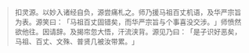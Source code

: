 > 扣灵源。以妙入诸经自负，源尝痛札之。师乃援马祖百丈机语，及华严宗旨为表。源笑曰：​「马祖百丈固错矣，而华严宗旨与个事喜没交涉。​」师愤然欲他往。因请辞。及揭帘忽大悟，汗流浃背。源见乃曰：​「是子识好恶矣，马祖、百丈、文殊、普贤几被汝带累。​」


